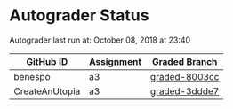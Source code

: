 # Autograder Status
Autograder last run at: October 08, 2018 at 23:40

| GitHub ID | Assignment | Graded Branch |
|-----------|------------|---------------|
| benespo | a3 | [graded-8003cc](https://github.com/Fall2018COMP401-001/a3-benespo/tree/graded-8003cc) | 
| CreateAnUtopia | a3 | [graded-3ddde7](https://github.com/Fall2018COMP401-001/a3-CreateAnUtopia/tree/graded-3ddde7) | 
